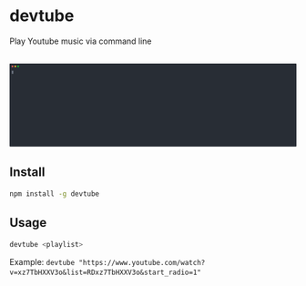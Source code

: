 # devtube

Play Youtube music via command line

<p align="center">
	<br>
	<img src="assets/devtube.svg" width="800">
	<br>
</p>

## Install

```bash
npm install -g devtube
```

## Usage

```bash
devtube <playlist>
```

Example: `devtube "https://www.youtube.com/watch?v=xz7TbHXXV3o&list=RDxz7TbHXXV3o&start_radio=1"`
